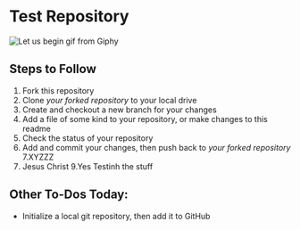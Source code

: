 # Test Repository

![Let us begin gif from Giphy](https://gifimage.net/wp-content/uploads/2018/05/sample-gif-6.gif)

## Steps to Follow

1. Fork this repository
2. Clone _your forked repository_ to your local drive
3. Create and checkout a new branch for your changes
4. Add a file of some kind to your repository, or make changes to this readme
5. Check the status of your repository
6. Add and commit your changes, then push back to _your forked repository_ 
7.XYZZZ
8. Jesus Christ
9.Yes
Testinh the stuff
## Other To-Dos Today:

- Initialize a local git repository, then add it to GitHub
